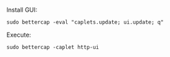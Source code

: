 Install GUI:

	sudo bettercap -eval "caplets.update; ui.update; q"

Execute:

	sudo bettercap -caplet http-ui